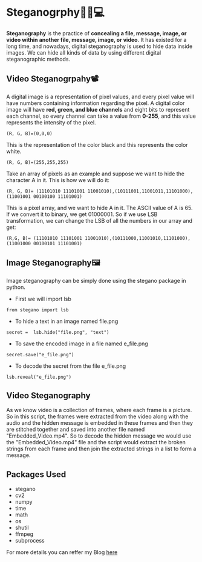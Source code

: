 # Steganogrphy✍🏻💻
**Steganography** is the practice of **concealing a file, message, image, or video within another file, message, image, or video**. It has existed for a long time, and nowadays, digital steganography is used to hide data inside images. We can hide all kinds of data by using different digital steganographic methods.

## Video Steganogrpahy📽
A digital image is a representation of pixel values, and every pixel value will have numbers containing information regarding the pixel. A digital color image will have **red, green, and blue channels** and eight bits to represent each channel, so every channel can take a value from **0-255**, and this value represents the intensity of the pixel.
``` 
(R, G, B)=(0,0,0)
```
This is the representation of the color black and this represents the color white.
```
(R, G, B)=(255,255,255) 
```
Take an array of pixels as an example and suppose we want to hide the character A in it. This is how we will do it:
```
(R, G, B)= (11101010 11101001 11001010),(10111001,11001011,11101000),(11001001 00100100 11101001)
```
This is a pixel array, and we want to hide A in it. The ASCII value of A is 65. If we convert it to binary, we get 01000001. So if we use LSB transformation, we can change the LSB of all the numbers in our array and get:
```
(R,G, B)= (11101010 11101001 11001010),(10111000,11001010,11101000),(11001000 00100101 11101001)
```
## Image Steganography🖼
Image steganography can be simply done using the stegano package in python.
- First we will import lsb
```
from stegano import lsb
```
- To hide a text in an image named file.png
```
secret =  lsb.hide("file.png", "text")
```
- To save the encoded image in a file named e_file.png
```
secret.save("e_file.png")
```
- To decode the secret from the file e_file.png
```
lsb.reveal("e_file.png")
```

## Video Steganography
As we know video is a collection of frames, where each frame is a picture.
So in this script, the frames were extracted from the video along with the audio and the hidden message is embedded in these frames and then they are stitched together and saved into another file named "Embedded_Video.mp4". So to decode the hidden message we would use the "Embedded_Video.mp4" file and the script would extract the broken strings from each frame and then join the extracted strings in a list to form a message.


## Packages Used
- stegano
- cv2
- numpy
- time
- math
- os
- shutil
- ffmpeg
- subprocess

For more details you can reffer my Blog [here](https://medium.com/@vedanshv2002/steganography-5d9d8a557587?source=friends_link&sk=70ebdf99bbe8322fd25b163e004cbce4)
